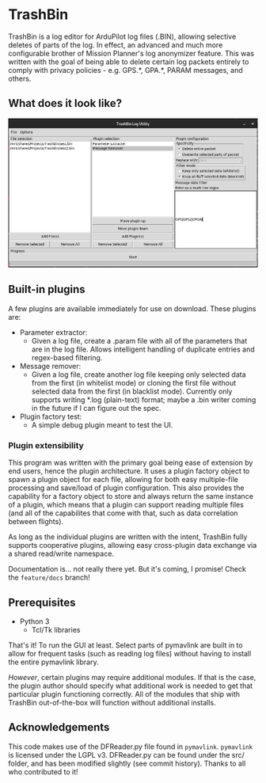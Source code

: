 # TrashBin

TrashBin is a log editor for ArduPilot log files (.BIN), allowing selective
deletes of parts of the log.  In effect, an advanced and much more configurable
brother of Mission Planner's log anonymizer feature.  This was written with
the goal of being able to delete certain log packets entirely to comply with
privacy policies - e.g. GPS.\*, GPA.\*, PARAM messages, and others.

## What does it look like?

<div style="text-align-center">
    <!-- if you're reading this file offline, sorry about the html... -->
	<img src="https://github.com/mishaturnbull/TrashBin/raw/master/scrnsht1.png"/>
</div>

## Built-in plugins

A few plugins are available immediately for use on download.  These plugins
are:

* Parameter extractor:
  * Given a log file, create a .param file with all of the parameters that are
    in the log file.  Allows intelligent handling of duplicate entries and
	regex-based filtering.
* Message remover:
  * Given a log file, create another log file keeping only selected data from
    the first (in whitelist mode) or cloning the first file without selected
	data from the first (in blacklist mode).  Currently only supports writing
	*.log (plain-text) format; maybe a .bin writer coming in the future if I
	can figure out the spec.
* Plugin factory test:
  * A simple debug plugin meant to test the UI.

### Plugin extensibility

This program was written with the primary goal being ease of extension by end
users, hence the plugin architecture.  It uses a plugin factory object to spawn
a plugin object for each file, allowing for both easy multiple-file processing
and save/load of plugin configuration.  This also provides the capability for
a factory object to store and always return the same instance of a plugin,
which means that a plugin can support reading multiple files (and all of the
capabilites that come with that, such as data correlation between flights).

As long as the individual plugins are written with the intent, TrashBin fully
supports cooperative plugins, allowing easy cross-plugin data exchange via a
shared read/write namespace.

Documentation is... not really there yet.  But it's coming, I promise!  Check
the `feature/docs` branch!

## Prerequisites

* Python 3
  * Tcl/Tk libraries

That's it!  To run the GUI at least.  Select parts of pymavlink are built in
to allow for frequent tasks (such as reading log files) without having to
install the entire pymavlink library.

*However*, certain plugins may require additional modules.  If that is the
case, the plugin author should specify what additional work is needed to get
that particular plugin functioning correctly.  All of the modules that ship
with TrashBin out-of-the-box will function without additional installs.

## Acknowledgements

This code makes use of the DFReader.py file found in `pymavlink`.  `pymavlink`
is licensed under the LGPL v3.  DFReader.py can be found under the src/ folder,
and has been modified slightly (see commit history).  Thanks to all who
contributed to it!

